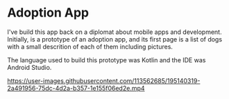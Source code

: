 # Adoption App
 
 I've build this app back on a diplomat about mobile apps and development. Initially, is a prototype of an adoption app, and its first page is a list of dogs with a small descrition of each of them including pictures.
 
 The language used to build this prototype was Kotlin and the IDE was Android Studio.
 
 https://user-images.githubusercontent.com/113562685/195140319-2a491956-75dc-4d2a-b357-1e155f06ed2e.mp4
 
